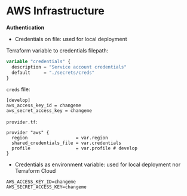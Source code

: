 # AWS Infrastructure

**Authentication**

- Credentials on file: used for local deployment

Terraform variable to credentials filepath:

```tf
variable "credentials" {
  description = "Service account credentials"
  default     = "./secrets/creds"
}
```

`creds` file:

~~~
[develop]
aws_access_key_id = changeme
aws_secret_access_key = changeme
~~~

`provider.tf`:

~~~
provider "aws" {
  region                  = var.region
  shared_credentials_file = var.credentials
  profile                 = var.profile # develop
}
~~~

- Credentials as environment variable: used for local deployment nor Terraform Cloud

~~~
AWS_ACCESS_KEY_ID=changeme
AWS_SECRET_ACCESS_KEY=changeme
~~~
